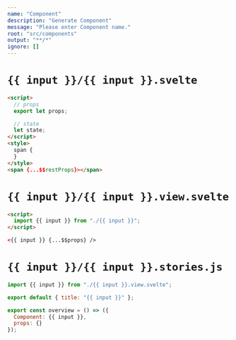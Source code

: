 ```yaml
---
name: "Component"
description: "Generate Component"
message: "Please enter Component name."
root: "src/components"
output: "**/*"
ignore: []
---
```


# `{{ input }}/{{ input }}.svelte`

```html
<script>
  // props
  export let props;

  // state
  let state;
</script>
<style>
  span {
  }
</style>
<span {...$$restProps}></span>
```

# `{{ input }}/{{ input }}.view.svelte`

```html
<script>
  import {{ input }} from "./{{ input }}";
</script>

<{{ input }} {...$$props} />
```

# `{{ input }}/{{ input }}.stories.js`

```javascript
import {{ input }} from "./{{ input }}.view.svelte";

export default { title: "{{ input }}" };

export const overview = () => ({
  Component: {{ input }},
  props: {}
});
```
